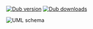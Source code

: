 [![Dub version](https://img.shields.io/dub/v/exceptions.svg)](https://code.dlang.org/packages/exceptions)
[![Dub downloads](https://img.shields.io/dub/dt/exceptions.svg)](https://code.dlang.org/packages/exceptions)

![UML schema](https://georgy7.github.io/exceptions/uml.svg)
